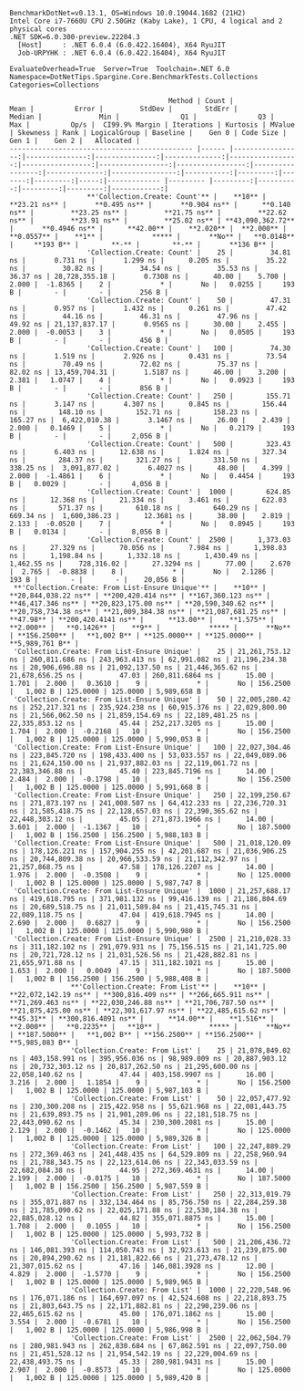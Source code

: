 
    BenchmarkDotNet=v0.13.1, OS=Windows 10.0.19044.1682 (21H2)
    Intel Core i7-7660U CPU 2.50GHz (Kaby Lake), 1 CPU, 4 logical and 2 physical cores
    .NET SDK=6.0.300-preview.22204.3
      [Host]     : .NET 6.0.4 (6.0.422.16404), X64 RyuJIT
      Job-URPYHK : .NET 6.0.4 (6.0.422.16404), X64 RyuJIT

    EvaluateOverhead=True  Server=True  Toolchain=.NET 6.0  
    Namespace=DotNetTips.Spargine.Core.BenchmarkTests.Collections  Categories=Collections  

                                           Method | Count |             Mean |          Error |         StdDev |        StdErr |           Median |              Min |               Q1 |               Q3 |              Max |          Op/s |  CI99.9% Margin | Iterations | Kurtosis | MValue | Skewness | Rank | LogicalGroup | Baseline |    Gen 0 | Code Size |    Gen 1 |    Gen 2 |   Allocated |
    --------------------------------------------- |------ |-----------------:|---------------:|---------------:|--------------:|-----------------:|-----------------:|-----------------:|-----------------:|-----------------:|--------------:|----------------:|-----------:|---------:|-------:|---------:|-----:|------------- |--------- |---------:|----------:|---------:|---------:|------------:|
                       **'Collection.Create: Count'** |    **10** |         **23.21 ns** |       **0.495 ns** |       **0.904 ns** |      **0.140 ns** |         **23.25 ns** |         **21.75 ns** |         **22.62 ns** |         **23.91 ns** |         **25.02 ns** | **43,090,362.72** |       **0.4946 ns** |      **42.00** |    **2.020** |  **2.000** |   **0.0557** |    **1** |            ***** |       **No** |   **0.0148** |     **193 B** |        **-** |        **-** |       **136 B** |
                       'Collection.Create: Count' |    25 |         34.81 ns |       0.731 ns |       1.299 ns |      0.205 ns |         35.22 ns |         30.82 ns |         34.54 ns |         35.53 ns |         36.37 ns | 28,728,355.18 |       0.7308 ns |      40.00 |    5.700 |  2.000 |  -1.8365 |    2 |            * |       No |   0.0255 |     193 B |        - |        - |       256 B |
                       'Collection.Create: Count' |    50 |         47.31 ns |       0.957 ns |       1.432 ns |      0.261 ns |         47.42 ns |         44.16 ns |         46.31 ns |         47.96 ns |         49.92 ns | 21,137,837.17 |       0.9565 ns |      30.00 |    2.455 |  2.000 |  -0.0053 |    3 |            * |       No |   0.0505 |     193 B |        - |        - |       456 B |
                       'Collection.Create: Count' |   100 |         74.30 ns |       1.519 ns |       2.926 ns |      0.431 ns |         73.54 ns |         70.49 ns |         72.02 ns |         75.37 ns |         82.02 ns | 13,459,704.31 |       1.5187 ns |      46.00 |    3.200 |  2.381 |   1.0747 |    4 |            * |       No |   0.0923 |     193 B |        - |        - |       856 B |
                       'Collection.Create: Count' |   250 |        155.71 ns |       3.147 ns |       4.307 ns |      0.845 ns |        156.44 ns |        148.10 ns |        152.71 ns |        158.23 ns |        165.27 ns |  6,422,010.38 |       3.1467 ns |      26.00 |    2.439 |  2.000 |   0.1469 |    5 |            * |       No |   0.2179 |     193 B |        - |        - |     2,056 B |
                       'Collection.Create: Count' |   500 |        323.43 ns |       6.403 ns |      12.638 ns |      1.824 ns |        327.34 ns |        284.37 ns |        321.27 ns |        331.50 ns |        338.25 ns |  3,091,877.02 |       6.4027 ns |      48.00 |    4.399 |  2.000 |  -1.4861 |    6 |            * |       No |   0.4454 |     193 B |   0.0029 |        - |     4,056 B |
                       'Collection.Create: Count' |  1000 |        624.85 ns |      12.368 ns |      21.334 ns |      3.461 ns |        622.03 ns |        571.37 ns |        610.18 ns |        640.29 ns |        669.34 ns |  1,600,386.23 |      12.3681 ns |      38.00 |    2.819 |  2.133 |  -0.0520 |    7 |            * |       No |   0.8945 |     193 B |   0.0134 |        - |     8,056 B |
                       'Collection.Create: Count' |  2500 |      1,373.03 ns |      27.329 ns |      70.056 ns |      7.984 ns |      1,398.83 ns |      1,198.84 ns |      1,332.18 ns |      1,430.49 ns |      1,462.55 ns |    728,316.02 |      27.3294 ns |      77.00 |    2.670 |  2.765 |  -0.8838 |    8 |            * |       No |   2.1286 |     193 B |        - |        - |    20,056 B |
     **'Collection.Create: From List-Ensure Unique'** |    **10** | **20,844,038.22 ns** | **200,420.414 ns** | **167,360.123 ns** | **46,417.346 ns** | **20,823,175.00 ns** | **20,590,340.62 ns** | **20,758,734.38 ns** | **21,009,384.38 ns** | **21,087,681.25 ns** |         **47.98** | **200,420.4141 ns** |      **13.00** |    **1.575** |  **2.000** |   **0.1426** |    **9** |            ***** |       **No** | **156.2500** |   **1,002 B** | **125.0000** | **125.0000** | **5,989,761 B** |
     'Collection.Create: From List-Ensure Unique' |    25 | 21,261,753.12 ns | 260,811.686 ns | 243,963.413 ns | 62,991.082 ns | 21,196,234.38 ns | 20,906,696.88 ns | 21,092,137.50 ns | 21,446,365.62 ns | 21,678,656.25 ns |         47.03 | 260,811.6864 ns |      15.00 |    1.701 |  2.000 |   0.3610 |    9 |            * |       No | 156.2500 |   1,002 B | 125.0000 | 125.0000 | 5,989,658 B |
     'Collection.Create: From List-Ensure Unique' |    50 | 22,005,280.42 ns | 252,217.321 ns | 235,924.238 ns | 60,915.376 ns | 22,029,800.00 ns | 21,566,062.50 ns | 21,859,154.69 ns | 22,189,481.25 ns | 22,335,853.12 ns |         45.44 | 252,217.3205 ns |      15.00 |    1.704 |  2.000 |  -0.2168 |   10 |            * |       No | 156.2500 |   1,002 B | 125.0000 | 125.0000 | 5,990,053 B |
     'Collection.Create: From List-Ensure Unique' |   100 | 22,027,304.46 ns | 223,845.720 ns | 198,433.400 ns | 53,033.557 ns | 22,049,089.06 ns | 21,624,150.00 ns | 21,937,882.03 ns | 22,119,061.72 ns | 22,383,346.88 ns |         45.40 | 223,845.7196 ns |      14.00 |    2.484 |  2.000 |  -0.1798 |   10 |            * |       No | 156.2500 |   1,002 B | 125.0000 | 125.0000 | 5,991,668 B |
     'Collection.Create: From List-Ensure Unique' |   250 | 22,199,250.67 ns | 271,873.197 ns | 241,008.507 ns | 64,412.233 ns | 22,236,720.31 ns | 21,585,418.75 ns | 22,128,657.03 ns | 22,390,365.62 ns | 22,448,303.12 ns |         45.05 | 271,873.1966 ns |      14.00 |    3.601 |  2.000 |  -1.1367 |   10 |            * |       No | 187.5000 |   1,002 B | 156.2500 | 156.2500 | 5,988,183 B |
     'Collection.Create: From List-Ensure Unique' |   500 | 21,018,120.09 ns | 178,126.221 ns | 157,904.255 ns | 42,201.687 ns | 21,036,906.25 ns | 20,744,809.38 ns | 20,966,533.59 ns | 21,112,342.97 ns | 21,257,868.75 ns |         47.58 | 178,126.2207 ns |      14.00 |    1.976 |  2.000 |  -0.3508 |    9 |            * |       No | 125.0000 |   1,002 B | 125.0000 | 125.0000 | 5,987,747 B |
     'Collection.Create: From List-Ensure Unique' |  1000 | 21,257,688.17 ns | 419,618.795 ns | 371,981.132 ns | 99,416.139 ns | 21,186,804.69 ns | 20,689,518.75 ns | 21,011,589.84 ns | 21,415,745.31 ns | 22,089,118.75 ns |         47.04 | 419,618.7945 ns |      14.00 |    2.690 |  2.000 |   0.6827 |    9 |            * |       No | 156.2500 |   1,002 B | 125.0000 | 125.0000 | 5,990,980 B |
     'Collection.Create: From List-Ensure Unique' |  2500 | 21,210,028.33 ns | 311,182.102 ns | 291,079.931 ns | 75,156.515 ns | 21,141,725.00 ns | 20,721,728.12 ns | 21,031,526.56 ns | 21,428,882.81 ns | 21,655,971.88 ns |         47.15 | 311,182.1021 ns |      15.00 |    1.653 |  2.000 |   0.0049 |    9 |            * |       No | 187.5000 |   1,002 B | 156.2500 | 156.2500 | 5,988,408 B |
                   **'Collection.Create: From List'** |    **10** | **22,072,142.19 ns** | **300,816.409 ns** | **266,665.911 ns** | **71,269.463 ns** | **22,030,246.88 ns** | **21,706,787.50 ns** | **21,875,425.00 ns** | **22,301,617.97 ns** | **22,485,615.62 ns** |         **45.31** | **300,816.4091 ns** |      **14.00** |    **1.516** |  **2.000** |   **0.2235** |   **10** |            ***** |       **No** | **187.5000** |   **1,002 B** | **156.2500** | **156.2500** | **5,985,083 B** |
                   'Collection.Create: From List' |    25 | 21,078,849.02 ns | 403,158.991 ns | 395,956.036 ns | 98,989.009 ns | 20,887,903.12 ns | 20,732,303.12 ns | 20,817,262.50 ns | 21,295,600.00 ns | 22,058,140.62 ns |         47.44 | 403,158.9907 ns |      16.00 |    3.216 |  2.000 |   1.1854 |    9 |            * |       No | 156.2500 |   1,002 B | 125.0000 | 125.0000 | 5,987,103 B |
                   'Collection.Create: From List' |    50 | 22,057,477.92 ns | 230,300.208 ns | 215,422.958 ns | 55,621.968 ns | 22,081,443.75 ns | 21,639,893.75 ns | 21,901,289.06 ns | 22,181,518.75 ns | 22,443,090.62 ns |         45.34 | 230,300.2081 ns |      15.00 |    2.129 |  2.000 |  -0.1462 |   10 |            * |       No | 125.0000 |   1,002 B | 125.0000 | 125.0000 | 5,989,326 B |
                   'Collection.Create: From List' |   100 | 22,247,889.29 ns | 272,369.463 ns | 241,448.435 ns | 64,529.809 ns | 22,258,960.94 ns | 21,788,343.75 ns | 22,123,614.06 ns | 22,343,033.59 ns | 22,682,084.38 ns |         44.95 | 272,369.4631 ns |      14.00 |    2.199 |  2.000 |  -0.0175 |   10 |            * |       No | 187.5000 |   1,002 B | 156.2500 | 156.2500 | 5,987,559 B |
                   'Collection.Create: From List' |   250 | 22,313,019.79 ns | 355,071.887 ns | 332,134.464 ns | 85,756.750 ns | 22,284,259.38 ns | 21,785,090.62 ns | 22,025,171.88 ns | 22,530,184.38 ns | 22,885,028.12 ns |         44.82 | 355,071.8875 ns |      15.00 |    1.708 |  2.000 |   0.1055 |   10 |            * |       No | 156.2500 |   1,002 B | 125.0000 | 125.0000 | 5,993,732 B |
                   'Collection.Create: From List' |   500 | 21,206,436.72 ns | 146,081.393 ns | 114,050.743 ns | 32,923.613 ns | 21,239,875.00 ns | 20,894,290.62 ns | 21,181,822.66 ns | 21,273,478.12 ns | 21,307,015.62 ns |         47.16 | 146,081.3928 ns |      12.00 |    4.829 |  2.000 |  -1.5770 |    9 |            * |       No | 156.2500 |   1,002 B | 125.0000 | 125.0000 | 5,989,965 B |
                   'Collection.Create: From List' |  1000 | 22,220,548.96 ns | 176,071.186 ns | 164,697.097 ns | 42,524.608 ns | 22,218,893.75 ns | 21,803,643.75 ns | 22,171,882.81 ns | 22,290,239.06 ns | 22,465,615.62 ns |         45.00 | 176,071.1862 ns |      15.00 |    3.554 |  2.000 |  -0.6781 |   10 |            * |       No | 156.2500 |   1,002 B | 125.0000 | 125.0000 | 5,986,998 B |
                   'Collection.Create: From List' |  2500 | 22,062,504.79 ns | 280,981.943 ns | 262,830.684 ns | 67,862.591 ns | 22,097,750.00 ns | 21,451,528.12 ns | 21,954,542.19 ns | 22,229,004.69 ns | 22,438,493.75 ns |         45.33 | 280,981.9431 ns |      15.00 |    2.907 |  2.000 |  -0.8573 |   10 |            * |       No | 125.0000 |   1,002 B | 125.0000 | 125.0000 | 5,989,420 B |
